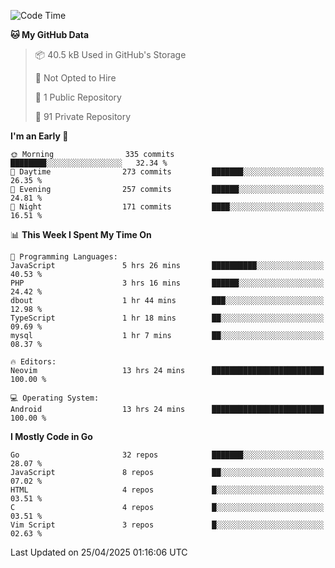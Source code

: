 
<!--START_SECTION:waka-->
![Code Time](http://img.shields.io/badge/Code%20Time-5%2C867%20hrs%2017%20mins-blue)

**🐱 My GitHub Data** 

> 📦 40.5 kB Used in GitHub's Storage 
 > 
> 🚫 Not Opted to Hire
 > 
> 📜 1 Public Repository 
 > 
> 🔑 91 Private Repository 
 > 
**I'm an Early 🐤** 

```text
🌞 Morning                335 commits         ████████░░░░░░░░░░░░░░░░░   32.34 % 
🌆 Daytime                273 commits         ███████░░░░░░░░░░░░░░░░░░   26.35 % 
🌃 Evening                257 commits         ██████░░░░░░░░░░░░░░░░░░░   24.81 % 
🌙 Night                  171 commits         ████░░░░░░░░░░░░░░░░░░░░░   16.51 % 
```


📊 **This Week I Spent My Time On** 

```text
💬 Programming Languages: 
JavaScript               5 hrs 26 mins       ██████████░░░░░░░░░░░░░░░   40.53 % 
PHP                      3 hrs 16 mins       ██████░░░░░░░░░░░░░░░░░░░   24.42 % 
dbout                    1 hr 44 mins        ███░░░░░░░░░░░░░░░░░░░░░░   12.98 % 
TypeScript               1 hr 18 mins        ██░░░░░░░░░░░░░░░░░░░░░░░   09.69 % 
mysql                    1 hr 7 mins         ██░░░░░░░░░░░░░░░░░░░░░░░   08.37 % 

🔥 Editors: 
Neovim                   13 hrs 24 mins      █████████████████████████   100.00 % 

💻 Operating System: 
Android                  13 hrs 24 mins      █████████████████████████   100.00 % 
```

**I Mostly Code in Go** 

```text
Go                       32 repos            ███████░░░░░░░░░░░░░░░░░░   28.07 % 
JavaScript               8 repos             ██░░░░░░░░░░░░░░░░░░░░░░░   07.02 % 
HTML                     4 repos             █░░░░░░░░░░░░░░░░░░░░░░░░   03.51 % 
C                        4 repos             █░░░░░░░░░░░░░░░░░░░░░░░░   03.51 % 
Vim Script               3 repos             █░░░░░░░░░░░░░░░░░░░░░░░░   02.63 % 
```




 Last Updated on 25/04/2025 01:16:06 UTC
<!--END_SECTION:waka-->
